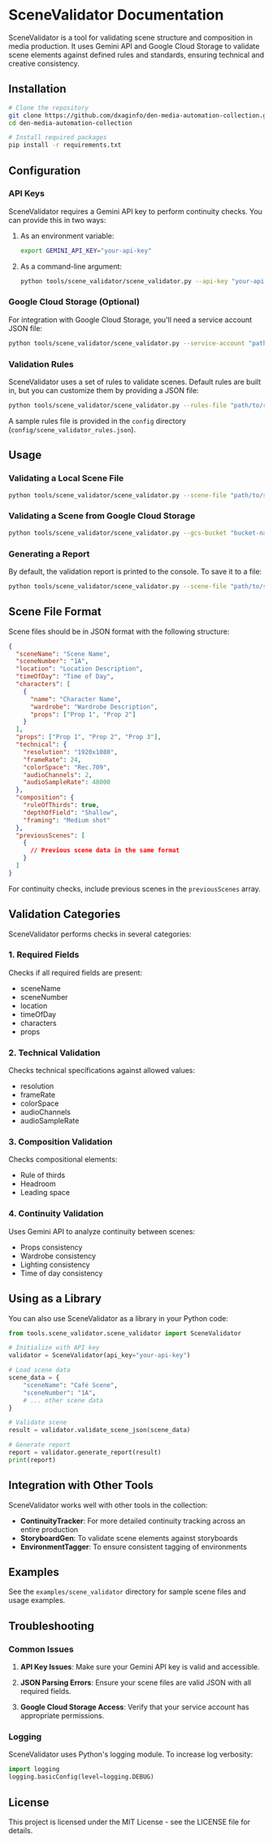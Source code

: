 # SceneValidator Documentation

SceneValidator is a tool for validating scene structure and composition in media production. It uses Gemini API and Google Cloud Storage to validate scene elements against defined rules and standards, ensuring technical and creative consistency.

## Installation

```bash
# Clone the repository
git clone https://github.com/dxaginfo/den-media-automation-collection.git
cd den-media-automation-collection

# Install required packages
pip install -r requirements.txt
```

## Configuration

### API Keys

SceneValidator requires a Gemini API key to perform continuity checks. You can provide this in two ways:

1. As an environment variable:
   ```bash
   export GEMINI_API_KEY="your-api-key"
   ```

2. As a command-line argument:
   ```bash
   python tools/scene_validator/scene_validator.py --api-key "your-api-key" ...
   ```

### Google Cloud Storage (Optional)

For integration with Google Cloud Storage, you'll need a service account JSON file:

```bash
python tools/scene_validator/scene_validator.py --service-account "path/to/service-account.json" ...
```

### Validation Rules

SceneValidator uses a set of rules to validate scenes. Default rules are built in, but you can customize them by providing a JSON file:

```bash
python tools/scene_validator/scene_validator.py --rules-file "path/to/rules.json" ...
```

A sample rules file is provided in the `config` directory (`config/scene_validator_rules.json`).

## Usage

### Validating a Local Scene File

```bash
python tools/scene_validator/scene_validator.py --scene-file "path/to/scene.json"
```

### Validating a Scene from Google Cloud Storage

```bash
python tools/scene_validator/scene_validator.py --gcs-bucket "bucket-name" --gcs-blob "path/to/scene.json"
```

### Generating a Report

By default, the validation report is printed to the console. To save it to a file:

```bash
python tools/scene_validator/scene_validator.py --scene-file "path/to/scene.json" --output "report.md"
```

## Scene File Format

Scene files should be in JSON format with the following structure:

```json
{
  "sceneName": "Scene Name",
  "sceneNumber": "1A",
  "location": "Location Description",
  "timeOfDay": "Time of Day",
  "characters": [
    {
      "name": "Character Name",
      "wardrobe": "Wardrobe Description",
      "props": ["Prop 1", "Prop 2"]
    }
  ],
  "props": ["Prop 1", "Prop 2", "Prop 3"],
  "technical": {
    "resolution": "1920x1080",
    "frameRate": 24,
    "colorSpace": "Rec.709",
    "audioChannels": 2,
    "audioSampleRate": 48000
  },
  "composition": {
    "ruleOfThirds": true,
    "depthOfField": "Shallow",
    "framing": "Medium shot"
  },
  "previousScenes": [
    {
      // Previous scene data in the same format
    }
  ]
}
```

For continuity checks, include previous scenes in the `previousScenes` array.

## Validation Categories

SceneValidator performs checks in several categories:

### 1. Required Fields

Checks if all required fields are present:
- sceneName
- sceneNumber
- location
- timeOfDay
- characters
- props

### 2. Technical Validation

Checks technical specifications against allowed values:
- resolution
- frameRate
- colorSpace
- audioChannels
- audioSampleRate

### 3. Composition Validation

Checks compositional elements:
- Rule of thirds
- Headroom
- Leading space

### 4. Continuity Validation

Uses Gemini API to analyze continuity between scenes:
- Props consistency
- Wardrobe consistency
- Lighting consistency
- Time of day consistency

## Using as a Library

You can also use SceneValidator as a library in your Python code:

```python
from tools.scene_validator.scene_validator import SceneValidator

# Initialize with API key
validator = SceneValidator(api_key="your-api-key")

# Load scene data
scene_data = {
    "sceneName": "Café Scene",
    "sceneNumber": "1A",
    # ... other scene data
}

# Validate scene
result = validator.validate_scene_json(scene_data)

# Generate report
report = validator.generate_report(result)
print(report)
```

## Integration with Other Tools

SceneValidator works well with other tools in the collection:

- **ContinuityTracker**: For more detailed continuity tracking across an entire production
- **StoryboardGen**: To validate scene elements against storyboards
- **EnvironmentTagger**: To ensure consistent tagging of environments

## Examples

See the `examples/scene_validator` directory for sample scene files and usage examples.

## Troubleshooting

### Common Issues

1. **API Key Issues**: Make sure your Gemini API key is valid and accessible.

2. **JSON Parsing Errors**: Ensure your scene files are valid JSON with all required fields.

3. **Google Cloud Storage Access**: Verify that your service account has appropriate permissions.

### Logging

SceneValidator uses Python's logging module. To increase log verbosity:

```python
import logging
logging.basicConfig(level=logging.DEBUG)
```

## License

This project is licensed under the MIT License - see the LICENSE file for details.